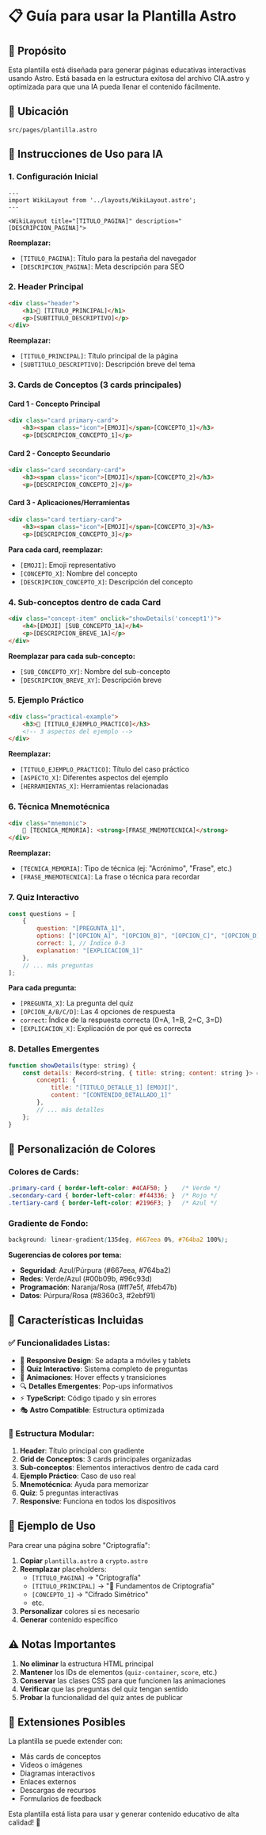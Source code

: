 # 📋 Guía para usar la Plantilla Astro

## 🎯 Propósito
Esta plantilla está diseñada para generar páginas educativas interactivas usando Astro. Está basada en la estructura exitosa del archivo CIA.astro y optimizada para que una IA pueda llenar el contenido fácilmente.

## 📂 Ubicación
`src/pages/plantilla.astro`

## 🔧 Instrucciones de Uso para IA

### 1. Configuración Inicial
```astro
---
import WikiLayout from '../layouts/WikiLayout.astro';
---

<WikiLayout title="[TITULO_PAGINA]" description="[DESCRIPCION_PAGINA]">
```

**Reemplazar:**
- `[TITULO_PAGINA]`: Título para la pestaña del navegador
- `[DESCRIPCION_PAGINA]`: Meta descripción para SEO

### 2. Header Principal
```html
<div class="header">
    <h1>🎯 [TITULO_PRINCIPAL]</h1>
    <p>[SUBTITULO_DESCRIPTIVO]</p>
</div>
```

**Reemplazar:**
- `[TITULO_PRINCIPAL]`: Título principal de la página
- `[SUBTITULO_DESCRIPTIVO]`: Descripción breve del tema

### 3. Cards de Conceptos (3 cards principales)

#### Card 1 - Concepto Principal
```html
<div class="card primary-card">
    <h3><span class="icon">[EMOJI]</span>[CONCEPTO_1]</h3>
    <p>[DESCRIPCION_CONCEPTO_1]</p>
```

#### Card 2 - Concepto Secundario
```html
<div class="card secondary-card">
    <h3><span class="icon">[EMOJI]</span>[CONCEPTO_2]</h3>
    <p>[DESCRIPCION_CONCEPTO_2]</p>
```

#### Card 3 - Aplicaciones/Herramientas
```html
<div class="card tertiary-card">
    <h3><span class="icon">[EMOJI]</span>[CONCEPTO_3]</h3>
    <p>[DESCRIPCION_CONCEPTO_3]</p>
```

**Para cada card, reemplazar:**
- `[EMOJI]`: Emoji representativo
- `[CONCEPTO_X]`: Nombre del concepto
- `[DESCRIPCION_CONCEPTO_X]`: Descripción del concepto

### 4. Sub-conceptos dentro de cada Card
```html
<div class="concept-item" onclick="showDetails('concept1')">
    <h4>[EMOJI] [SUB_CONCEPTO_1A]</h4>
    <p>[DESCRIPCION_BREVE_1A]</p>
</div>
```

**Reemplazar para cada sub-concepto:**
- `[SUB_CONCEPTO_XY]`: Nombre del sub-concepto
- `[DESCRIPCION_BREVE_XY]`: Descripción breve

### 5. Ejemplo Práctico
```html
<div class="practical-example">
    <h3>💼 [TITULO_EJEMPLO_PRACTICO]</h3>
    <!-- 3 aspectos del ejemplo -->
</div>
```

**Reemplazar:**
- `[TITULO_EJEMPLO_PRACTICO]`: Título del caso práctico
- `[ASPECTO_X]`: Diferentes aspectos del ejemplo
- `[HERRAMIENTAS_X]`: Herramientas relacionadas

### 6. Técnica Mnemotécnica
```html
<div class="mnemonic">
    🧠 [TECNICA_MEMORIA]: <strong>[FRASE_MNEMOTECNICA]</strong>
</div>
```

**Reemplazar:**
- `[TECNICA_MEMORIA]`: Tipo de técnica (ej: "Acrónimo", "Frase", etc.)
- `[FRASE_MNEMOTECNICA]`: La frase o técnica para recordar

### 7. Quiz Interactivo
```javascript
const questions = [
    {
        question: "[PREGUNTA_1]",
        options: ["[OPCION_A]", "[OPCION_B]", "[OPCION_C]", "[OPCION_D]"],
        correct: 1, // Índice 0-3
        explanation: "[EXPLICACION_1]"
    },
    // ... más preguntas
];
```

**Para cada pregunta:**
- `[PREGUNTA_X]`: La pregunta del quiz
- `[OPCION_A/B/C/D]`: Las 4 opciones de respuesta
- `correct`: Índice de la respuesta correcta (0=A, 1=B, 2=C, 3=D)
- `[EXPLICACION_X]`: Explicación de por qué es correcta

### 8. Detalles Emergentes
```javascript
function showDetails(type: string) {
    const details: Record<string, { title: string; content: string }> = {
        concept1: {
            title: "[TITULO_DETALLE_1] [EMOJI]",
            content: "[CONTENIDO_DETALLADO_1]"
        },
        // ... más detalles
    };
}
```

## 🎨 Personalización de Colores

### Colores de Cards:
```css
.primary-card { border-left-color: #4CAF50; }    /* Verde */
.secondary-card { border-left-color: #f44336; }  /* Rojo */
.tertiary-card { border-left-color: #2196F3; }   /* Azul */
```

### Gradiente de Fondo:
```css
background: linear-gradient(135deg, #667eea 0%, #764ba2 100%);
```

**Sugerencias de colores por tema:**
- **Seguridad**: Azul/Púrpura (#667eea, #764ba2)
- **Redes**: Verde/Azul (#00b09b, #96c93d)
- **Programación**: Naranja/Rosa (#ff7e5f, #feb47b)
- **Datos**: Púrpura/Rosa (#8360c3, #2ebf91)

## 📱 Características Incluidas

### ✅ Funcionalidades Listas:
- 📱 **Responsive Design**: Se adapta a móviles y tablets
- 🎯 **Quiz Interactivo**: Sistema completo de preguntas
- 🎨 **Animaciones**: Hover effects y transiciones
- 🔍 **Detalles Emergentes**: Pop-ups informativos
- ⚡ **TypeScript**: Código tipado y sin errores
- 🎭 **Astro Compatible**: Estructura optimizada

### 🎯 Estructura Modular:
1. **Header**: Título principal con gradiente
2. **Grid de Conceptos**: 3 cards principales organizadas
3. **Sub-conceptos**: Elementos interactivos dentro de cada card
4. **Ejemplo Práctico**: Caso de uso real
5. **Mnemotécnica**: Ayuda para memorizar
6. **Quiz**: 5 preguntas interactivas
7. **Responsive**: Funciona en todos los dispositivos

## 🚀 Ejemplo de Uso

Para crear una página sobre "Criptografía":

1. **Copiar** `plantilla.astro` a `crypto.astro`
2. **Reemplazar** placeholders:
   - `[TITULO_PAGINA]` → "Criptografía"
   - `[TITULO_PRINCIPAL]` → "🔐 Fundamentos de Criptografía"
   - `[CONCEPTO_1]` → "Cifrado Simétrico"
   - etc.
3. **Personalizar** colores si es necesario
4. **Generar** contenido específico

## ⚠️ Notas Importantes

1. **No eliminar** la estructura HTML principal
2. **Mantener** los IDs de elementos (`quiz-container`, `score`, etc.)
3. **Conservar** las clases CSS para que funcionen las animaciones
4. **Verificar** que las preguntas del quiz tengan sentido
5. **Probar** la funcionalidad del quiz antes de publicar

## 🔧 Extensiones Posibles

La plantilla se puede extender con:
- Más cards de conceptos
- Videos o imágenes
- Diagramas interactivos
- Enlaces externos
- Descargas de recursos
- Formularios de feedback

Esta plantilla está lista para usar y generar contenido educativo de alta calidad! 🚀